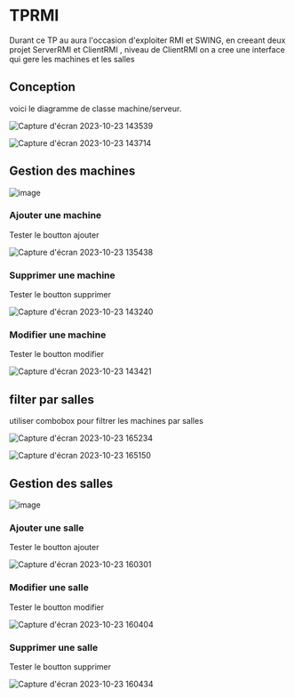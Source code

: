 # TPRMI
Durant ce TP au aura l'occasion d'exploiter RMI et SWING, en creeant deux projet ServerRMI et ClientRMI , niveau de ClientRMI on a cree une interface qui gere les machines et les salles

## Conception

voici le diagramme de classe machine/serveur.

![Capture d'écran 2023-10-23 143539](https://github.com/ManalEssaoulajy/TPRMI/assets/147450276/c59fe3c0-393e-43af-bbb8-80a97b441387)

![Capture d'écran 2023-10-23 143714](https://github.com/ManalEssaoulajy/TPRMI/assets/147450276/8fe2287b-4a38-4edb-8344-918f345fe7db)

## Gestion des machines

![image](https://github.com/ManalEssaoulajy/TPRMI/assets/147450276/0b951c3c-d6db-4aa4-9672-94b0d8a6f742)

### Ajouter une machine

Tester le boutton ajouter

![Capture d'écran 2023-10-23 135438](https://github.com/ManalEssaoulajy/TPRMI/assets/147450276/467ad824-50cc-47cf-8b94-55499d989ca9)

### Supprimer une machine

Tester le boutton supprimer

![Capture d'écran 2023-10-23 143240](https://github.com/ManalEssaoulajy/TPRMI/assets/147450276/17b35f3f-7587-4c5f-bebb-89eabb385cc6)

### Modifier une machine

Tester le boutton modifier

![Capture d'écran 2023-10-23 143421](https://github.com/ManalEssaoulajy/TPRMI/assets/147450276/59febb3d-3f59-426b-96af-75fdcbfc9fa6)

## filter par salles

utiliser combobox pour filtrer les machines par salles 

![Capture d'écran 2023-10-23 165234](https://github.com/ManalEssaoulajy/TPRMI/assets/147450276/3661282f-8af3-481e-b727-034138079d27)

![Capture d'écran 2023-10-23 165150](https://github.com/ManalEssaoulajy/TPRMI/assets/147450276/4cd193e6-3904-40fd-85fd-a22dcb9b51ca)


## Gestion des salles

![image](https://github.com/ManalEssaoulajy/TPRMI/assets/147450276/68e27e04-d578-4cf1-bd49-634592cf3e3b)

### Ajouter une salle

Tester le boutton ajouter


![Capture d'écran 2023-10-23 160301](https://github.com/ManalEssaoulajy/TPRMI/assets/147450276/8b3057bb-03be-422a-9a76-4c20c6f69f97)

### Modifier une salle

Tester le boutton modifier

![Capture d'écran 2023-10-23 160404](https://github.com/ManalEssaoulajy/TPRMI/assets/147450276/a4921a37-0979-429a-a1df-dbd9f2631090)

### Supprimer une salle

Tester le boutton supprimer

![Capture d'écran 2023-10-23 160434](https://github.com/ManalEssaoulajy/TPRMI/assets/147450276/32d5df5a-6899-4b82-81b1-f31f3c805ee7)



